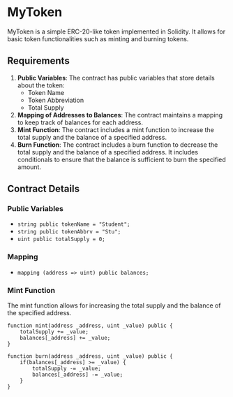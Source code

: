 # MyToken

MyToken is a simple ERC-20-like token implemented in Solidity. It allows for basic token functionalities such as minting and burning tokens.

## Requirements

1. **Public Variables**: The contract has public variables that store details about the token:
    - Token Name
    - Token Abbreviation
    - Total Supply
2. **Mapping of Addresses to Balances**: The contract maintains a mapping to keep track of balances for each address.
3. **Mint Function**: The contract includes a mint function to increase the total supply and the balance of a specified address.
4. **Burn Function**: The contract includes a burn function to decrease the total supply and the balance of a specified address. It includes conditionals to ensure that the balance is sufficient to burn the specified amount.

## Contract Details

### Public Variables

- `string public tokenName = "Student";`
- `string public tokenAbbrv = "Stu";`
- `uint public totalSupply = 0;`

### Mapping

- `mapping (address => uint) public balances;`

### Mint Function

The mint function allows for increasing the total supply and the balance of the specified address.

```solidity
function mint(address _address, uint _value) public {
    totalSupply += _value;
    balances[_address] += _value;
}

function burn(address _address, uint _value) public {
    if(balances[_address] >= _value) {
        totalSupply -= _value;
        balances[_address] -= _value;
    }
}
